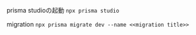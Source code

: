 prisma studioの起動
`npx prisma studio`

migration
`npx prisma migrate dev --name <<migration title>>`
